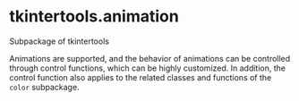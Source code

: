 # tkintertools.animation

Subpackage of tkintertools

Animations are supported, and the behavior of animations can be controlled
through control functions, which can be highly customized. In addition, the
control function also applies to the related classes and functions of the
`color` subpackage.


